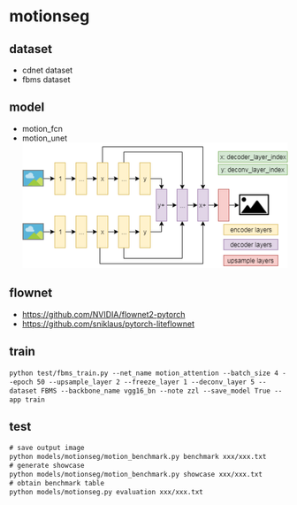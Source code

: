 # motionseg

## dataset
- cdnet dataset
- fbms dataset

## model
- motion_fcn
- motion_unet
![motion_unet](motion_unet.png)

## flownet
- https://github.com/NVIDIA/flownet2-pytorch
- https://github.com/sniklaus/pytorch-liteflownet

## train
```
python test/fbms_train.py --net_name motion_attention --batch_size 4 --epoch 50 --upsample_layer 2 --freeze_layer 1 --deconv_layer 5 --dataset FBMS --backbone_name vgg16_bn --note zzl --save_model True --app train 
```

## test
```
# save output image
python models/motionseg/motion_benchmark.py benchmark xxx/xxx.txt
# generate showcase
python models/motionseg/motion_benchmark.py showcase xxx/xxx.txt
# obtain benchmark table
python models/motionseg.py evaluation xxx/xxx.txt
```